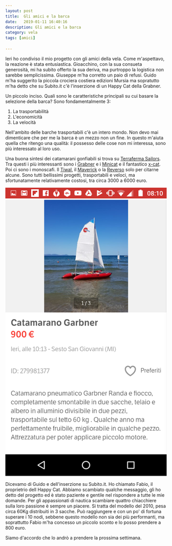 ```yaml
---
layout: post
title:  Gli amici e la barca
date:   2019-01-11 16:40:16
description: Gli amici e la barca
category: vela
tags: [amici]

---
```


Ieri ho condiviso il mio progetto con gli amici della vela. Come m'aspettavo, la reazione è stata entusiastica. Gioacchino, con la sua consueta generosità, mi ha subito offerto la sua deriva, ma purtroppo la logistica non sarebbe semplicissima. Giuseppe m'ha corretto un paio di refusi. Guido m'ha suggerito la piccola crociera costiera edizioni Mursia ma sopratutto m'ha detto che su Subito.it c'è l'inserzione di un Happy Cat della Grabner.

Un piccolo inciso. Quali sono le caratteristiche principali su cui basare la selezione della barca? Sono fondamentalmente 3:

1. La trasportabilità
2. L'economicità
3. La velocità

Nell'ambito delle barche trasportabili c'è un intero mondo. Non devo mai dimenticare che per me la barca è un mezzo non un fine. In questo m'aiuta quella che ritengo una qualità: il possesso delle cose non mi interessa, sono più interessato al loro uso.

Una buona sintesi dei catamarani gonfiabili si trova su [Terraferma Sailors](http://terrafermasailors.blogspot.com/2012/09/catamarani-gonfiabili-riepilogo.html). Tra questi i più interessanti sono i [Grabner](http://www.happy-cat.at/en/happy-cat/happy-cat/) e i [Minicat](http://www.minicatamaran.eu/) e il fantastico [x-cat](http://www.x-cat.com/en). Poi ci sono i monoscafi. Il [Tiwal](https://tiwal.com/en/), il [Maverick](https://www.maverick.world/) o la [Reverso](https://www.reversoproject.com/-english-uk/) solo per citarne alcune. Sono tutti bellissimi progetti, trasportabili e veloci, ma sfortunatamente relativamente costosi, tra circa 3000 a 6000 euro.

<img src="/assets/img/barcasubito.png">

Dicevamo di Guido e dell'inserzione su Subito.it. Ho chiamato Fabio, il proprietrio dell Happy Cat.
Abbiamo scambiato qualche messaggio, gli ho detto del progetto ed è stato paziente e gentile nel rispondere a tutte le mie domande. Per gli appassionati di nautica scambiare quattro chiacchiere sulla loro passione è sempre un piacere. Si tratta del modello del 2010, pesa circa 60Kg distribuiti in 3 sacche. Può raggiungere e con un po' di fortuna superare i 10 nodi, sebbene questo modello non sia dei più performanti, ma soprattutto Fabio m'ha concesso un piccolo sconto e lo posso prendere a 800 euro.

Siamo d'accordo che lo andrò a prendere la prossima settimana. 
